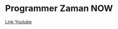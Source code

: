 # Programmer Zaman NOW

[Link Youtube](https://www.youtube.com/watch?v=IO_vkyJnMas&list=PL-CtdCApEFH-0i9dzMzLw6FKVrFWv3QvQ)
